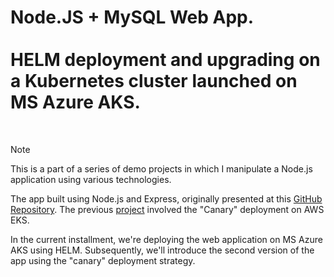 # Node.JS + MySQL Web App.<br><br>HELM deployment and upgrading on a Kubernetes cluster launched on MS Azure AKS.

<br>

> [!NOTE]
> This is a part of a series of demo projects in which I manipulate a Node.js application using various technologies.<br>
>
> The app built using Node.js and Express, originally presented at this [GitHub Repository](https://github.com/otam-mato/nodejs_mysql_web_app_terraform.git). The previous [project](https://github.com/otam-mato/nodejs_mysql_web_app_docker.git) involved the "Canary" deployment on AWS EKS.
>
> In the current installment, we're deploying the web application on MS Azure AKS using HELM. Subsequently, we'll introduce the second version of the app using the "canary" deployment strategy.
<br>
